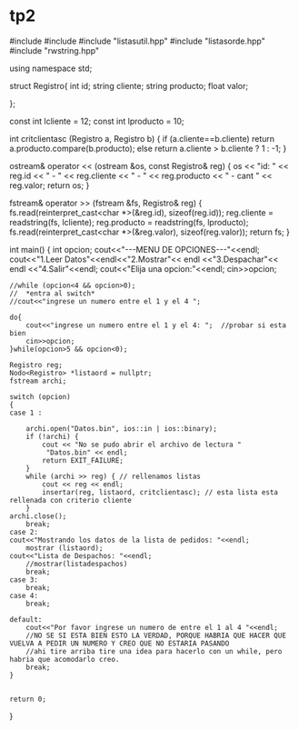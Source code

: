 # tp2
#include <iostream>
#include <fstream>
#include "listasutil.hpp"
#include "listasorde.hpp"
#include "rwstring.hpp"

using namespace std;

struct Registro{
    int id;
    string cliente;
    string producto;
    float valor;

};

const int lcliente = 12;
const int lproducto = 10;

int critclientasc (Registro a, Registro b)
{
    if (a.cliente==b.cliente)
        return a.producto.compare(b.producto);
    else 
        return a.cliente > b.cliente ? 1 : -1;
} 

ostream& operator << (ostream &os, const Registro& reg)
{
	os << "id: " << reg.id << " - " << reg.cliente << " - " << reg.producto
	   << " - cant " << reg.valor;
	return os;
}

fstream& operator >> (fstream &fs, Registro& reg)
{
	fs.read(reinterpret_cast<char *>(&reg.id), sizeof(reg.id));
	reg.cliente = readstring(fs, lcliente);
	reg.producto = readstring(fs, lproducto);
	fs.read(reinterpret_cast<char *>(&reg.valor), sizeof(reg.valor));
	return fs;
}

int main() {
    int opcion;
	cout<<"---MENU DE OPCIONES---"<<endl;
	cout<<"1.Leer Datos"<<endl<<"2.Mostrar"<< endl <<"3.Despachar"<< endl <<"4.Salir"<<endl;
	cout<<"Elija una opcion:"<<endl;
	cin>>opcion;
	
	//while (opcion<4 && opcion>0);
	//	*entra al switch*
	//cout<<"ingrese un numero entre el 1 y el 4 ";
	
	do{
	    cout<<"ingrese un numero entre el 1 y el 4: ";  //probar si esta bien 
	    cin>>opcion;	
	}while(opcion>5 && opcion<0);
	
	Registro reg;
	Nodo<Registro> *listaord = nullptr;
    fstream archi;
	
	switch (opcion)
	{
	case 1 :

		archi.open("Datos.bin", ios::in | ios::binary);
		if (!archi) {
			cout << "No se pudo abrir el archivo de lectura "
		     "Datos.bin" << endl;
			return EXIT_FAILURE;
		}
		while (archi >> reg) { // rellenamos listas
			cout << reg << endl;
			insertar(reg, listaord, critclientasc); // esta lista esta rellenada con criterio cliente
		}
	archi.close();
		break;
	case 2:
	cout<<"Mostrando los datos de la lista de pedidos: "<<endl;
		mostrar (listaord);
	cout<<"Lista de Despachos: "<<endl;
		//mostrar(listadespachos)
		break;
	case 3:
		break;
	case 4:
		break;
	
	default:
		cout<<"Por favor ingrese un numero de entre el 1 al 4 "<<endl;
		//NO SE SI ESTA BIEN ESTO LA VERDAD, PORQUE HABRIA QUE HACER QUE VUELVA A PEDIR UN NUMERO Y CREO QUE NO ESTARIA PASANDO
		//ahi tire arriba tire una idea para hacerlo con un while, pero habria que acomodarlo creo.
		break;
	}
    

    return 0;
}
